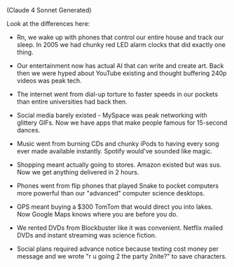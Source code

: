 (Claude 4 Sonnet Generated)

Look at the differences here:

- Rn, we wake up with phones that control our entire house and track our sleep. In 2005 we had chunky red LED alarm clocks that did exactly one thing.

- Our entertainment now has actual AI that can write and create art. Back then we were hyped about YouTube existing and thought buffering 240p videos was peak tech.
   
- The internet went from dial-up torture to faster speeds in our pockets than entire universities had back then.
   
- Social media barely existed - MySpace was peak networking with glittery GIFs. Now we have apps that make people famous for 15-second dances.
   
- Music went from burning CDs and chunky iPods to having every song ever made available instantly. Spotify would've sounded like magic.
   
- Shopping meant actually going to stores. Amazon existed but was sus. Now we get anything delivered in 2 hours.
   
- Phones went from flip phones that played Snake to pocket computers more powerful than our "advanced" computer science desktops.
   
- GPS meant buying a $300 TomTom that would direct you into lakes. Now Google Maps knows where you are before you do.
   
- We rented DVDs from Blockbuster like it was convenient. Netflix mailed DVDs and instant streaming was science fiction.
   
- Social plans required advance notice because texting cost money per message and we wrote "r u going 2 the party 2nite?" to save characters.
